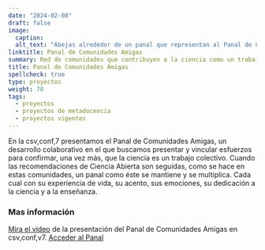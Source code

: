 ```yaml
---
date: "2024-02-08"
draft: false
image:
  caption: 
  alt_text: "Abejas alrededor de un panal que representan al Panal de Comunidades Amigas. Ilustración de Yusuf Demirci"
linktitle: Panal de Comunidades Amigas
summary: Red de comunidades que contribuyen a la ciencia como un trabajo colectivo.
title: Panal de Comunidades Amigas
spellcheck: true
type: proyectos
weight: 70
tags:
  - proyectos
  - proyectos de metadocencia
  - proyectos vigentes
---
```


En la csv,conf,7 presentamos el Panal de Comunidades Amigas, un desarrollo colaborativo en el que buscamos presentar y vincular esfuerzos para confirmar, una vez más, que la ciencia es un trabajo colectivo. Cuando las recomendaciones de Ciencia Abierta son seguidas, como se hace en estas comunidades, un panal como éste se mantiene y se multiplica. Cada cual con su experiencia de vida, su acento, sus emociones, su dedicación a la ciencia y a la enseñanza.

### Mas información
[Mira el video](https://www.youtube.com/watch?v=TjlvCvjiKmk) de la presentación del Panal de Comunidades Amigas en csv,conf,v7.
[Acceder al Panal](https://www.metadocencia.org/panal/)

